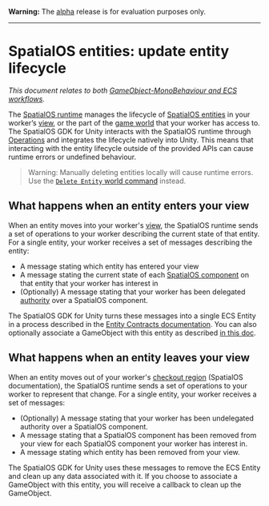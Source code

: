**Warning:** The [alpha](https://docs.improbable.io/reference/latest/shared/release-policy#maturity-stages) release is for evaluation purposes only.

---
[//]: # (Doc of docs reference 21)
[//]: # (TODO - technical author pass)
# SpatialOS entities: update entity lifecycle
 _This document relates to both [GameObject-MonoBehaviour and ECS workflows](./intro-workflows-spos-entities.md)._

The [SpatialOS runtime](./glossary.md#spatialos-runtime) manages the lifecycle of [SpatialOS entities](./glossary.md#spatialos-entity) in your worker’s [view](./glossary.md#workers-view), or the part of the [game world](./glossary.md#spatialos-world) that your worker has access to. The SpatialOS GDK for Unity interacts with the SpatialOS runtime through [Operations](https://docs.improbable.io/reference/latest/shared/design/operations#operations-how-workers-communicate-with-spatialos) and integrates the lifecycle natively into Unity.
This means that interacting with the entity lifecycle outside of the provided APIs can cause runtime errors or undefined behaviour.
> Warning: Manually deleting entities locally will cause runtime errors. Use the [`Delete Entity` world command](TODO) instead.

## What happens when an entity enters your view

When an entity moves into your worker's [view](./glossary.md#workers-view), the SpatialOS runtime sends a set of operations to your worker describing the current state of that entity. For a single entity, your worker receives a set of messages describing the entity:

 - A message stating which entity has entered your view
 - A message stating the current state of each [SpatialOS component](./glossary.md#spatialos-component) on that entity that your worker has interest in
 - (Optionally) A message stating that your worker has been delegated [authority](./glossary.md#authority) over a SpatialOS component. 

The SpatialOS GDK for Unity turns these messages into a single ECS Entity in a process described in the [Entity Contracts documentation](./ecs/entity-contracts.md). You can also optionally associate a GameObject with this entity as described [in this doc](./gameobject/linking-spos-entities-gameobjects.md).

## What happens when an entity leaves your view

When an entity moves out of your worker's [checkout region](https://docs.improbable.io/reference/latest/shared/concepts/workers-load-balancing) (SpatialOS documentation), the SpatialOS runtime sends a set of operations to your worker to represent that change. For a single entity, your worker receives a set of messages:

- (Optionally) A message stating that your worker has been undelegated authority over a SpatialOS component.
- A message stating that a SpatialOS component has been removed from your view for each SpatialOS component your worker has interest in.
- A message stating which entity has been removed from your view.

The SpatialOS GDK for Unity uses these messages to remove the ECS Entity and clean up any data associated with it. If you choose to associate a GameObject with this entity, you will receive a callback to clean up the GameObject.


